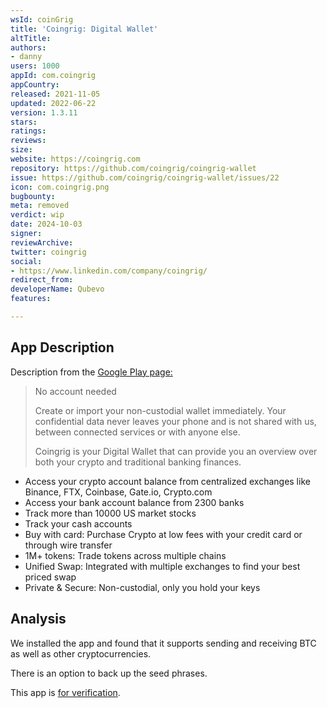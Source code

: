 ```yaml
---
wsId: coinGrig
title: 'Coingrig: Digital Wallet'
altTitle: 
authors:
- danny
users: 1000
appId: com.coingrig
appCountry: 
released: 2021-11-05
updated: 2022-06-22
version: 1.3.11
stars: 
ratings: 
reviews: 
size: 
website: https://coingrig.com
repository: https://github.com/coingrig/coingrig-wallet
issue: https://github.com/coingrig/coingrig-wallet/issues/22
icon: com.coingrig.png
bugbounty: 
meta: removed
verdict: wip
date: 2024-10-03
signer: 
reviewArchive: 
twitter: coingrig
social:
- https://www.linkedin.com/company/coingrig/
redirect_from: 
developerName: Qubevo
features: 

---
```


## App Description 

Description from the [Google Play page:](https://play.google.com/store/apps/details?id=com.coingrig)

> No account needed
> 
> Create or import your non-custodial wallet immediately.
Your confidential data never leaves your phone and is not shared with us, between connected services or with anyone else.
>
> Coingrig is your Digital Wallet that can provide you an overview over both your crypto and traditional banking finances.
>
- Access your crypto account balance from centralized exchanges like Binance, FTX, Coinbase, Gate.io, Crypto.com
- Access your bank account balance from 2300 banks
- Track more than 10000 US market stocks
- Track your cash accounts
- Buy with card: Purchase Crypto at low fees with your credit card or through wire transfer
- 1M+ tokens: Trade tokens across multiple chains
- Unified Swap: Integrated with multiple exchanges to find your best priced swap
- Private & Secure: Non-custodial, only you hold your keys

## Analysis 

We installed the app and found that it supports sending and receiving BTC as well as other cryptocurrencies. 

There is an option to back up the seed phrases.

This app is [for verification](https://github.com/coingrig/coingrig-wallet/issues/22).

